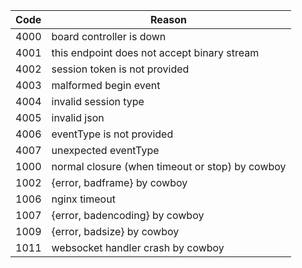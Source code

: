 | Code  | Reason                                          |
|-------|-------------------------------------------------|
| 4000  | board controller is down                        |
| 4001  | this endpoint does not accept binary stream     |
| 4002  | session token is not provided                   |
| 4003  | malformed begin event                           |
| 4004  | invalid session type                            |
| 4005  | invalid json                                    |
| 4006  | eventType is not provided                       |
| 4007  | unexpected eventType                            |
| 1000  | normal closure (when timeout or stop) by cowboy |
| 1002  | {error, badframe} by cowboy                     |
| 1006  | nginx timeout                                   |
| 1007  | {error, badencoding} by cowboy                  |
| 1009  | {error, badsize} by cowboy                      |
| 1011  | websocket handler crash by cowboy               |
